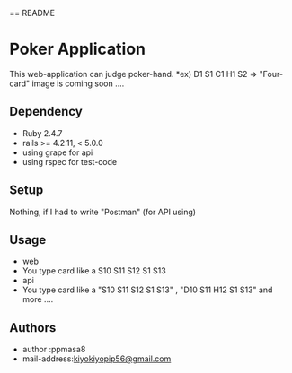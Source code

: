 == README

# Poker Application
This web-application can judge poker-hand.
*ex) D1 S1 C1 H1 S2 => "Four-card"
image is coming soon ....

## Dependency
* Ruby 2.4.7
* rails >= 4.2.11, < 5.0.0
* using grape for api
* using rspec for test-code

## Setup
Nothing, if I had to write "Postman" (for API using)

## Usage
* web
* You type card like a S10 S11 S12 S1 S13
* api
* You type card like a "S10 S11 S12 S1 S13" , "D10 S11 H12 S1 S13" and more ....

## Authors
* author      :ppmasa8
* mail-address:kiyokiyopip56@gmail.com

